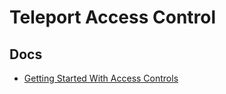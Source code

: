 # Teleport Access Control

## Docs

- [Getting Started With Access Controls](https://goteleport.com/docs/access-controls/getting-started/)

